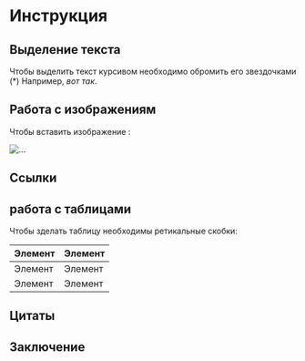 # Инструкция 

## Выделение текста

Чтобы выделить текст курсивом необходимо обромить его звездочками (*) Например, *вот так*.

## Работа с изображениям

Чтобы вставить изображение :

![...](pctr.jpg)

## Ссылки

## работа с таблицами

Чтобы зделать таблицу необходимы ретикальные скобки:

| Элемент | Элемент |
| ------- | ------- |
| Элемент | Элемент |
| Элемент | Элемент |

## Цитаты

## Заключение